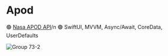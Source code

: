 # Apod

🟢 [Nasa APOD API](https://api.nasa.gov)/n
🟢 SwiftUI, MVVM, Async/Await, CoreData, UserDefaults

![Group 73-2](https://github.com/user-attachments/assets/f091c76b-2866-44a9-8ef9-2f7ad576921c)


